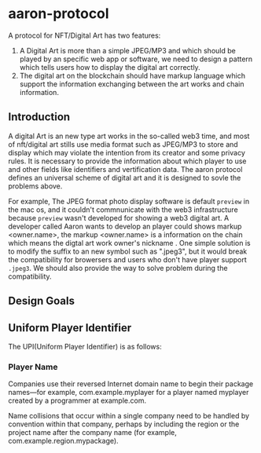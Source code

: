 # aaron-protocol
A protocol for NFT/Digital Art has two features:
1. A Digital Art is more than a simple JPEG/MP3 and which should be played by an specific web app or software, we need to design a pattern which tells users how to display the digital art correctly.
2. The digital art on the blockchain should have markup language which support the information exchanging between the art works and chain information. 

## Introduction

A digital Art is an new type art works in the so-called web3 time, and most of nft/digital art stills use media format such as JPEG/MP3 to store and display which may violate the intention from its creator and some privacy rules. It is necessary to provide the information about which player to use and other fields like identifiers and vertification data. The aaron protocol defines an universal scheme of digital art and it is designed to sovle the problems above. 

For example, The JPEG format photo display software is default `preview` in the mac os, and it couldn't commnunicate with the web3 infrastructure because `preview` wasn't developed for showing a web3 digital art. A developer called Aaron wants to develop an player could shows markup <owner.name>, the markup <owner.name> is a information on the chain which means the digtal art work owner's nickname . One simple solution is to modify the suffix to an new symbol such as ".jpeg3", but it would break the compatibility for browersers and users who don't have player support `.jpeg3`. We should also provide the way to solve problem during the compatibility.

## Design Goals

## Uniform Player Identifier

The UPI(Uniform Player Identifier) is as follows:

### Player Name

Companies use their reversed Internet domain name to begin their package names—for example, com.example.myplayer for a player named myplayer created by a programmer at example.com.

Name collisions that occur within a single company need to be handled by convention within that company, perhaps by including the region or the project name after the company name (for example, com.example.region.mypackage).


